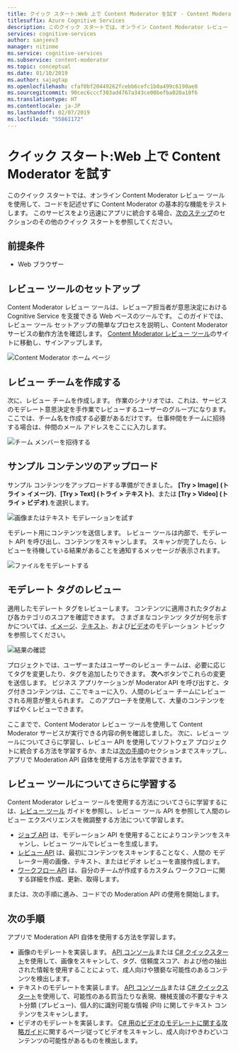 ```yaml
---
title: クイック スタート:Web 上で Content Moderator を試す - Content Moderator
titlesuffix: Azure Cognitive Services
description: このクイック スタートでは、オンライン Content Moderator レビュー ツールを使用して、コードを記述せずに Content Moderator の基本的な機能をテストします。
services: cognitive-services
author: sanjeev3
manager: nitinme
ms.service: cognitive-services
ms.subservice: content-moderator
ms.topic: conceptual
ms.date: 01/10/2019
ms.author: sajagtap
ms.openlocfilehash: cfaf0bf20449262fcebb6cefc1b0a499c6190ae8
ms.sourcegitcommit: 90cec6cccf303ad4767a343ce00befba020a10f6
ms.translationtype: HT
ms.contentlocale: ja-JP
ms.lasthandoff: 02/07/2019
ms.locfileid: "55861172"
---
```

# <a name="quickstart-try-content-moderator-on-the-web"></a>クイック スタート:Web 上で Content Moderator を試す

このクイック スタートでは、オンライン Content Moderator レビュー ツールを使用して、コードを記述せずに Content Moderator の基本的な機能をテストします。 このサービスをより迅速にアプリに統合する場合、[次のステップ](#next-steps)のセクションのその他のクイック スタートを参照してください。

## <a name="prerequisites"></a>前提条件

- Web ブラウザー

## <a name="set-up-the-review-tool"></a>レビュー ツールのセットアップ
Content Moderator レビュー ツールは、レビューア担当者が意思決定における Cognitive Service を支援できる Web ベースのツールです。 このガイドでは、レビュー ツール セットアップの簡単なプロセスを説明し、Content Moderator サービスの動作方法を確認します。 [Content Moderator レビュー ツール](https://contentmoderator.cognitive.microsoft.com/)のサイトに移動し、サインアップします。

![Content Moderator ホーム ページ](images/homepage.PNG)

## <a name="create-a-review-team"></a>レビュー チームを作成する

次に、レビュー チームを作成します。 作業のシナリオでは、これは、サービスのモデレート意思決定を手作業でレビューするユーザーのグループになります。 ここでは、チーム名を作成する必要があるだけです。 仕事仲間をチームに招待する場合は、仲間のメール アドレスをここに入力します。

![チーム メンバーを招待する](images/QuickStart-2-small.png)

## <a name="upload-sample-content"></a>サンプル コンテンツのアップロード

サンプル コンテンツをアップロードする準備ができました。 **[Try > Image] (トライ > イメージ)**、**[Try > Text] (トライ > テキスト)**、または **[Try > Video] (トライ > ビデオ)**.を選択します。

![画像またはテキスト モデレーションを試す](images/tryimagesortext.png)

モデレート用にコンテンツを送信します。 レビュー ツールは内部で、モデレート API を呼び出し、コンテンツをスキャンします。 スキャンが完了したら、レビューを待機している結果があることを通知するメッセージが表示されます。

![ファイルをモデレートする](images/submitted.png)

## <a name="review-moderation-tags"></a>モデレート タグのレビュー

適用したモデレート タグをレビューします。 コンテンツに適用されたタグおよび各カテゴリのスコアを確認できます。 さまざまなコンテンツ タグが何を示すかについては、[イメージ](image-moderation-api.md)、[テキスト](text-moderation-api.md)、および[ビデオ](video-moderation-api.md)のモデレーション トピックを参照してください。

![結果の確認](images/reviewresults_text.png)

プロジェクトでは、ユーザーまたはユーザーのレビュー チームは、必要に応じてタグを変更したり、タグを追加したりできます。 **次へ**ボタンでこれらの変更を送信します。 ビジネス アプリケーションが Moderator API を呼び出すと、タグ付きコンテンツは、ここでキューに入り、人間のレビュー チームにレビューされる用意が整えられます。 このアプローチを使用して、大量のコンテンツをすばやくレビューできます。

ここまでで、Content Moderator レビュー ツールを使用して Content Moderator サービスが実行できる内容の例を確認しました。 次に、レビュー ツールについてさらに学習し、レビュー API を使用してソフトウェア プロジェクトに統合する方法を学習するか、または[次の手順](#next-steps)のセクションまでスキップし、アプリで Moderation API 自体を使用する方法を学習できます。

## <a name="learn-more-about-the-review-tool"></a>レビュー ツールについてさらに学習する

Content Moderator レビュー ツールを使用する方法についてさらに学習するには、[レビュー ツール](Review-Tool-User-Guide/human-in-the-loop.md) ガイドを参照し、レビュー ツール API を参照して人間のレビュー エクスペリエンスを微調整する方法について学習します。
- [ジョブ API](try-review-api-job.md) は、モデレーション API を使用することによりコンテンツをスキャンし、レビュー ツールでレビューを生成します。 
- [レビュー API](try-review-api-review.md) は、最初にコンテンツをスキャンすることなく、人間の モデレーター用の画像、テキスト、またはビデオ レビューを直接作成します。 
- [ワークフロー API](try-review-api-workflow.md) は、自分のチームが作成するカスタム ワークフローに関する詳細を作成、更新、取得します。

または、次の手順に進み、コードでの Moderation API の使用を開始します。

## <a name="next-steps"></a>次の手順

アプリで Moderation API 自体を使用する方法を学習します。
- 画像のモデレートを実装します。 [API コンソール](try-image-api.md)または [C# クイックスタート](image-moderation-quickstart-dotnet.md)を使用して、画像をスキャンして、タグ、信頼度スコア、および他の抽出された情報を使用することによって、成人向けや猥褻な可能性のあるコンテンツを検出します。
- テキストのモデレートを実装します。 [API コンソール](try-text-api.md)または [C# クイックスタート](text-moderation-quickstart-dotnet.md)を使用して、可能性のある罰当たりな表現、機械支援の不要なテキスト分類 (プレビュー)、個人的に識別可能な情報 (PII) に関してテキスト コンテンツをスキャンします。 
- ビデオのモデレートを実装します。 [C# 用のビデオのモデレートに関する攻略ガイド](video-moderation-api.md)に関するページ従ってビデオをスキャンし、成人向けやきわどいコンテンツの可能性があるものを検出します。 
